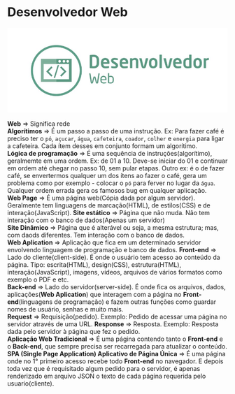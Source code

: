 # Desenvolvedor Web

<img src="./img/desenvolvedor-web.jpeg">

<b>Web</b> => Significa rede<br>
<b>Algorítimos</b> => É um passo a passo de uma instrução. Ex: Para fazer café é preciso ter o `pó`, `açucar`, `água`, `cafeteira`, `coador`, `colher` e `energia` para ligar a cafeteira. Cada ítem desses em conjunto formam um algorítimo.<br> 
<b>Lógica de programação</b> => É uma sequência de instruções(algorítimo), geralmemte em uma ordem. Ex: de 01 a 10. Deve-se iniciar do 01 e continuar em ordem até chegar no passo 10, sem pular etapas. Outro ex: é o de fazer café, se envertermos qualquer um dos ítens ao fazer o café, gera um problema como por exemplo - colocar o `pó` para ferver no lugar da `água`. Qualquer ordem errada gera os famosos bug em qualquer aplicação.<br>
<b>Web Page</b> => É uma página web(Cópia dada por algum servidor). Geralmente tem linguagens de marcação(HTML), de estilos(CSS) e de interação(JavaScript).
<b>Site estático</b> => Página que não muda. Não tem interação com o banco de dados(Apenas um servidor)<br>
<b>Site Dinâmico</b> => Página que é alterável ou seja, a mesma estrutura; mas, com daods diferentes. Tem interação com o banco de dados.<br>
<b>Web Aplication</b> => Aplicação que fica em um determinado servidor envolvendo linguagem de programação e banco de dados.
<b>Front-end</b> => Lado do cliente(client-side). É onde o usuário tem acesso ao conteúdo da página. Tipo: escrita(HTML), design(CSS), estrutura(HTML), interação(JavaScript), imagens, vídeos, arquivos de vários formatos como exemplo o PDF e etc.<br>
<b>Back-end</b> => Lado do servidor(server-side). É onde fica os arquivos, dados, aplicações(<b>Web Aplication</b>) que interagem com a página no <b>Front-end</b>(linguagens de programação) e fazem outras funções como guardar nomes de usuário, senhas e muito mais.<br>
<b>Request</b> => Requisição(pedido). Exemplo: Pedido de acessar uma página no servidor através de uma URL.
<b>Response</b> => Resposta. Exemplo: Resposta dada pelo servidor à página que fez o pedido.<br>
<b>Aplicação Web Tradicional</b> => É uma página contendo tanto o <b>Front-end</b> e o <b>Back-end</b>, que sempre precisa ser recarregada para atualizar o conteúdo.<br>
<b>SPA (Single Page Application) Aplicativo de Página Única</b> => É uma página onde no 1° primeiro acesso recebe todo <b>Front-end</b> no navegador. E depois toda vez que é requisitado algum pedido para o servidor, é apenas renderizado em arquivo JSON o texto de cada página requerida pelo usuario(cliente).<br>
